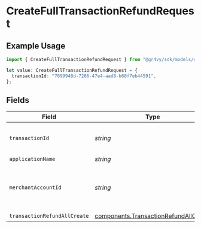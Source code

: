 # CreateFullTransactionRefundRequest

## Example Usage

```typescript
import { CreateFullTransactionRefundRequest } from "@gr4vy/sdk/models/operations";

let value: CreateFullTransactionRefundRequest = {
  transactionId: "7099948d-7286-47e4-aad8-b68f7eb44591",
};
```

## Fields

| Field                                                                                          | Type                                                                                           | Required                                                                                       | Description                                                                                    | Example                                                                                        |
| ---------------------------------------------------------------------------------------------- | ---------------------------------------------------------------------------------------------- | ---------------------------------------------------------------------------------------------- | ---------------------------------------------------------------------------------------------- | ---------------------------------------------------------------------------------------------- |
| `transactionId`                                                                                | *string*                                                                                       | :heavy_check_mark:                                                                             | N/A                                                                                            | 7099948d-7286-47e4-aad8-b68f7eb44591                                                           |
| `applicationName`                                                                              | *string*                                                                                       | :heavy_minus_sign:                                                                             | N/A                                                                                            |                                                                                                |
| `merchantAccountId`                                                                            | *string*                                                                                       | :heavy_minus_sign:                                                                             | The ID of the merchant account to use for this request.                                        |                                                                                                |
| `transactionRefundAllCreate`                                                                   | [components.TransactionRefundAllCreate](../../models/components/transactionrefundallcreate.md) | :heavy_minus_sign:                                                                             | N/A                                                                                            |                                                                                                |